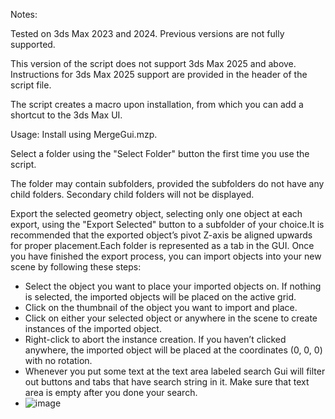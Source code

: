 Notes:

Tested on 3ds Max 2023 and 2024. Previous versions are not fully supported.

This version of the script does not support 3ds Max 2025 and above. Instructions for 3ds Max 2025 support are provided in the header of the script file.

The script creates a macro upon installation, from which you can add a shortcut to the 3ds Max UI.

Usage:
Install using MergeGui.mzp.

Select a folder using the "Select Folder" button the first time you use the script.

The folder may contain subfolders, provided the subfolders do not have any child folders. Secondary child folders will not be displayed.

Export the selected geometry object, selecting only one object at each export, using the "Export Selected" button to a subfolder of your choice.It is recommended that the exported object’s pivot Z-axis be aligned upwards for proper placement.Each folder is represented as a tab in the GUI. Once you have finished the export process, you can import objects into your new scene by following these steps:

* Select the object you want to place your imported objects on. If nothing is selected, the imported objects will be placed on the active grid.
* Click on the thumbnail of the object you want to import and place.
* Click on either your selected object or anywhere in the scene to create instances of the imported object.
* Right-click to abort the instance creation. If you haven’t clicked anywhere, the imported object will be placed at the coordinates (0, 0, 0) with no rotation.
* Whenever you put some text at the text area labeled search Gui will filter out buttons and tabs that have search string in it. Make sure that text area is empty after you done your search.
* ![image](https://github.com/user-attachments/assets/7d6e84a0-3783-43f2-b390-b8207e3937b5)
